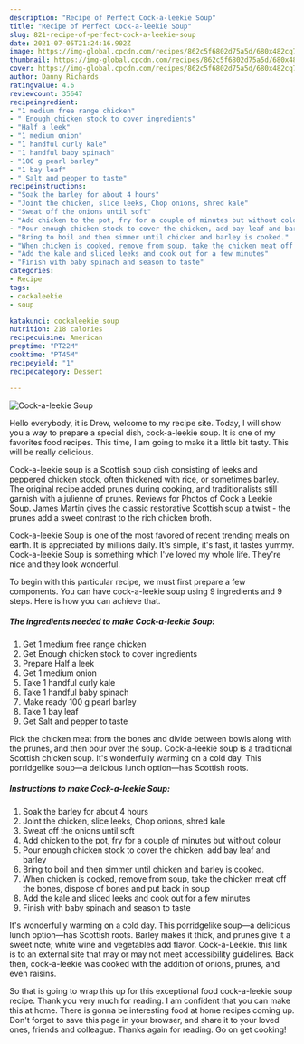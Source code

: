 ```yaml
---
description: "Recipe of Perfect Cock-a-leekie Soup"
title: "Recipe of Perfect Cock-a-leekie Soup"
slug: 821-recipe-of-perfect-cock-a-leekie-soup
date: 2021-07-05T21:24:16.902Z
image: https://img-global.cpcdn.com/recipes/862c5f6802d75a5d/680x482cq70/cock-a-leekie-soup-recipe-main-photo.jpg
thumbnail: https://img-global.cpcdn.com/recipes/862c5f6802d75a5d/680x482cq70/cock-a-leekie-soup-recipe-main-photo.jpg
cover: https://img-global.cpcdn.com/recipes/862c5f6802d75a5d/680x482cq70/cock-a-leekie-soup-recipe-main-photo.jpg
author: Danny Richards
ratingvalue: 4.6
reviewcount: 35647
recipeingredient:
- "1 medium free range chicken"
- " Enough chicken stock to cover ingredients"
- "Half a leek"
- "1 medium onion"
- "1 handful curly kale"
- "1 handful baby spinach"
- "100 g pearl barley"
- "1 bay leaf"
- " Salt and pepper to taste"
recipeinstructions:
- "Soak the barley for about 4 hours"
- "Joint the chicken, slice leeks, Chop onions, shred kale"
- "Sweat off the onions until soft"
- "Add chicken to the pot, fry for a couple of minutes but without colour"
- "Pour enough chicken stock to cover the chicken, add bay leaf and barley"
- "Bring to boil and then simmer until chicken and barley is cooked."
- "When chicken is cooked, remove from soup, take the chicken meat off the bones, dispose of bones and put back in soup"
- "Add the kale and sliced leeks and cook out for a few minutes"
- "Finish with baby spinach and season to taste"
categories:
- Recipe
tags:
- cockaleekie
- soup

katakunci: cockaleekie soup 
nutrition: 218 calories
recipecuisine: American
preptime: "PT22M"
cooktime: "PT45M"
recipeyield: "1"
recipecategory: Dessert

---
```



![Cock-a-leekie Soup](https://img-global.cpcdn.com/recipes/862c5f6802d75a5d/680x482cq70/cock-a-leekie-soup-recipe-main-photo.jpg)

Hello everybody, it is Drew, welcome to my recipe site. Today, I will show you a way to prepare a special dish, cock-a-leekie soup. It is one of my favorites food recipes. This time, I am going to make it a little bit tasty. This will be really delicious.

Cock-a-leekie soup is a Scottish soup dish consisting of leeks and peppered chicken stock, often thickened with rice, or sometimes barley. The original recipe added prunes during cooking, and traditionalists still garnish with a julienne of prunes. Reviews for Photos of Cock a Leekie Soup. James Martin gives the classic restorative Scottish soup a twist - the prunes add a sweet contrast to the rich chicken broth.

Cock-a-leekie Soup is one of the most favored of recent trending meals on earth. It is appreciated by millions daily. It's simple, it's fast, it tastes yummy. Cock-a-leekie Soup is something which I've loved my whole life. They're nice and they look wonderful.


To begin with this particular recipe, we must first prepare a few components. You can have cock-a-leekie soup using 9 ingredients and 9 steps. Here is how you can achieve that.

<!--inarticleads1-->

##### The ingredients needed to make Cock-a-leekie Soup:

1. Get 1 medium free range chicken
1. Get  Enough chicken stock to cover ingredients
1. Prepare Half a leek
1. Get 1 medium onion
1. Take 1 handful curly kale
1. Take 1 handful baby spinach
1. Make ready 100 g pearl barley
1. Take 1 bay leaf
1. Get  Salt and pepper to taste


Pick the chicken meat from the bones and divide between bowls along with the prunes, and then pour over the soup. Cock-a-leekie soup is a traditional Scottish chicken soup. It&#39;s wonderfully warming on a cold day. This porridgelike soup—a delicious lunch option—has Scottish roots. 

<!--inarticleads2-->

##### Instructions to make Cock-a-leekie Soup:

1. Soak the barley for about 4 hours
1. Joint the chicken, slice leeks, Chop onions, shred kale
1. Sweat off the onions until soft
1. Add chicken to the pot, fry for a couple of minutes but without colour
1. Pour enough chicken stock to cover the chicken, add bay leaf and barley
1. Bring to boil and then simmer until chicken and barley is cooked.
1. When chicken is cooked, remove from soup, take the chicken meat off the bones, dispose of bones and put back in soup
1. Add the kale and sliced leeks and cook out for a few minutes
1. Finish with baby spinach and season to taste


It&#39;s wonderfully warming on a cold day. This porridgelike soup—a delicious lunch option—has Scottish roots. Barley makes it thick, and prunes give it a sweet note; white wine and vegetables add flavor. Cock-a-Leekie. this link is to an external site that may or may not meet accessibility guidelines. Back then, cock-a-leekie was cooked with the addition of onions, prunes, and even raisins. 

So that is going to wrap this up for this exceptional food cock-a-leekie soup recipe. Thank you very much for reading. I am confident that you can make this at home. There is gonna be interesting food at home recipes coming up. Don't forget to save this page in your browser, and share it to your loved ones, friends and colleague. Thanks again for reading. Go on get cooking!
